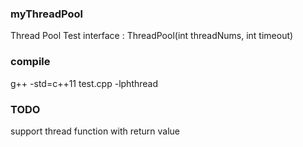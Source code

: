 ### myThreadPool
Thread Pool Test
interface : ThreadPool(int threadNums, int timeout)

### compile
g++ -std=c++11 test.cpp -lphthread

### TODO
support thread function with return value

